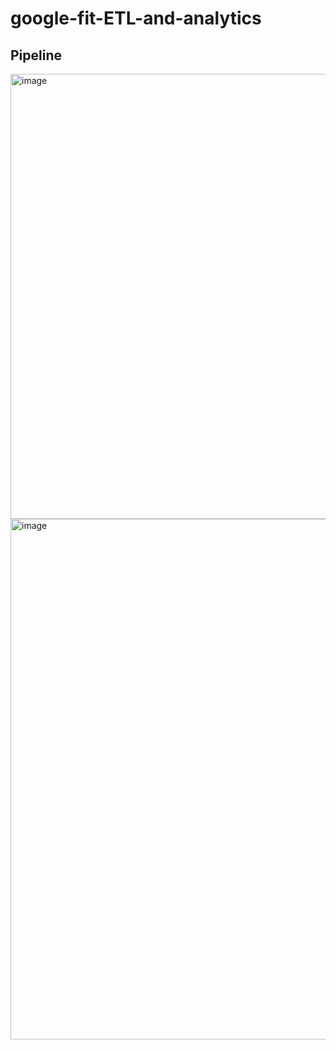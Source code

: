# google-fit-ETL-and-analytics

## Pipeline
<img width="2264" height="712" alt="image" src="https://github.com/user-attachments/assets/0dacf84a-1491-487b-b6da-e43bd0f6d451" />

<img width="2302" height="833" alt="image" src="https://github.com/user-attachments/assets/473a71d7-69e3-46a5-9e8b-ff63dfad3a03" />

